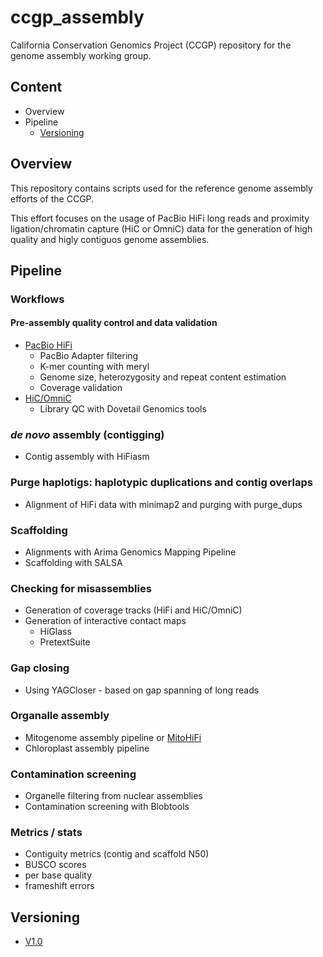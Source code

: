 # ccgp_assembly

California Conservation Genomics Project (CCGP) repository for the genome assembly working group.

## Content

- Overview
- Pipeline
    - [Versioning](versions/README.md)


## Overview

This repository contains scripts used for the reference genome assembly efforts of the CCGP. 

This effort focuses on the usage of PacBio HiFi long reads and proximity ligation/chromatin capture (HiC or OmniC) data
for the generation of high quality and higly contiguos genome assemblies.


## Pipeline

### Workflows

#### Pre-assembly quality control and data validation

- [PacBio HiFi](preasm/hifi)  
    - PacBio Adapter filtering  
    - K-mer counting with meryl
    - Genome size, heterozygosity and repeat content estimation
    - Coverage validation
- [HiC/OmniC](preasm/omnic)
    - Library QC with Dovetail Genomics tools
 
### *de novo* assembly (contigging)

- Contig assembly with HiFiasm

### Purge haplotigs: haplotypic duplications and contig overlaps

- Alignment of HiFi data with minimap2 and purging with purge_dups

### Scaffolding

- Alignments with Arima Genomics Mapping Pipeline
- Scaffolding with SALSA

### Checking for misassemblies

- Generation of coverage tracks (HiFi and HiC/OmniC)
- Generation of interactive contact maps
    -  HiGlass
    -  PretextSuite

### Gap closing 

- Using YAGCloser - based on gap spanning of long reads

### Organalle assembly

- Mitogenome assembly pipeline or [MitoHiFi](https://github.com/marcelauliano/MitoHiFi)
- Chloroplast assembly pipeline

### Contamination screening

- Organelle filtering from nuclear assemblies
- Contamination screening with Blobtools 


### Metrics / stats

- Contiguity metrics (contig and scaffold N50)
- BUSCO scores
- per base quality 
- frameshift errors


## Versioning

- [V1.0](versions/V1.0.md)


